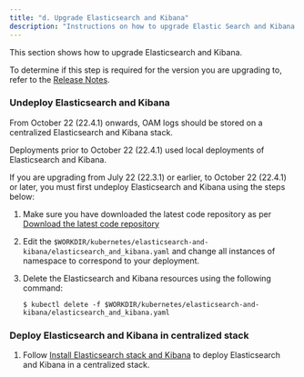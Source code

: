 ```yaml
---
title: "d. Upgrade Elasticsearch and Kibana"
description: "Instructions on how to upgrade Elastic Search and Kibana."
---
```


This section shows how to upgrade Elasticsearch and Kibana.

To determine if this step is required for the version you are upgrading to, refer to the [Release Notes](../../release-notes).

### Undeploy Elasticsearch and Kibana

From October 22 (22.4.1) onwards, OAM logs should be stored on a centralized Elasticsearch and Kibana stack.

Deployments prior to October 22 (22.4.1) used local deployments of Elasticsearch and Kibana. 

If you are upgrading from July 22 (22.3.1) or earlier, to October 22 (22.4.1) or later, you must first undeploy Elasticsearch and Kibana using the steps below:

1. Make sure you have downloaded the latest code repository as per [Download the latest code repository](../upgrade-an-ingress/#download-the-latest-code-repository)

1. Edit the `$WORKDIR/kubernetes/elasticsearch-and-kibana/elasticsearch_and_kibana.yaml` and change all instances of namespace to correspond to your deployment. 

1. Delete the Elasticsearch and Kibana resources using the following command:

   ```
   $ kubectl delete -f $WORKDIR/kubernetes/elasticsearch-and-kibana/elasticsearch_and_kibana.yaml
   ```

### Deploy Elasticsearch and Kibana in centralized stack


1. Follow [Install Elasticsearch stack and Kibana](../../manage-oam-domains/logging-and-visualization/#install-elasticsearch-stack-and-kibana) to deploy Elasticsearch and Kibana in a centralized stack.
